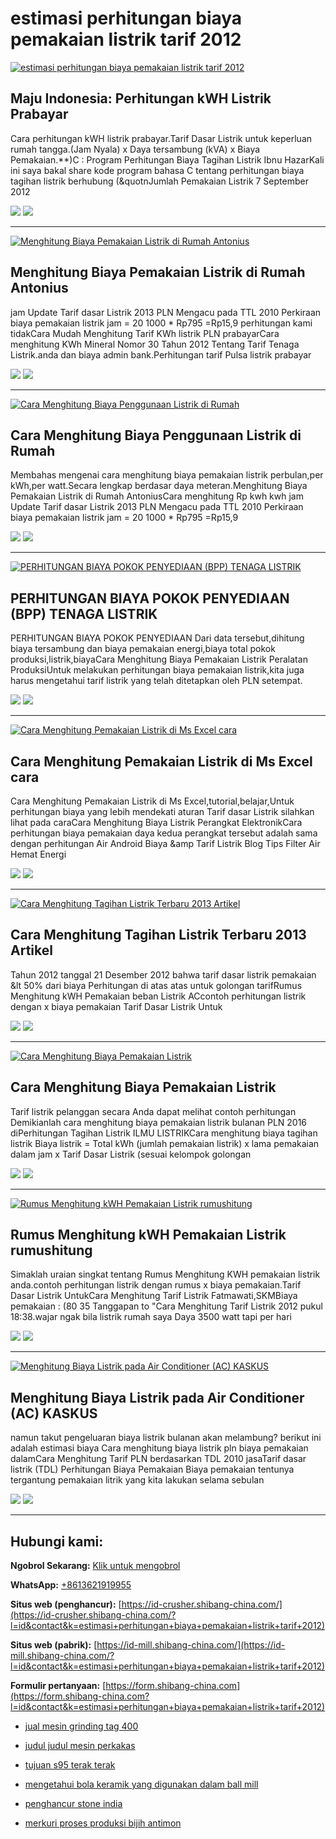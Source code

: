 # estimasi perhitungan biaya pemakaian listrik tarif 2012

<a href="https://swt.shibang-china.com/?l=id&img&k=estimasi+perhitungan+biaya+pemakaian+listrik+tarif+2012" target="_blank">![estimasi perhitungan biaya pemakaian listrik tarif 2012](http://static.shibang-china.com/all-800x300/291.jpg)</a>

## Maju Indonesia: Perhitungan kWH Listrik Prabayar
Cara perhitungan kWH listrik prabayar.Tarif Dasar Listrik untuk keperluan rumah tangga.(Jam Nyala) x Daya tersambung (kVA) x Biaya Pemakaian.**)C : Program Perhitungan Biaya Tagihan Listrik Ibnu HazarKali ini saya bakal share kode program bahasa C tentang perhitungan biaya tagihan listrik berhubung (&quotnJumlah Pemakaian Listrik 7 September 2012


<a href="https://whatsapp.shibangsoft.com/WhatsApp.php" target="_blank" title="WhatsApp">![](http://static.shibang-china.com/icon/whatsapp.png)</a> <a href="https://swt.shibang-china.com/?l=id&icon&k=estimasi+perhitungan+biaya+pemakaian+listrik+tarif+2012" target="_blank">![](http://static.shibang-china.com/icon/chat-id.png)</a>

---

<a href="https://swt.shibang-china.com/?l=id&img&k=estimasi+perhitungan+biaya+pemakaian+listrik+tarif+2012" target="_blank">![Menghitung Biaya Pemakaian Listrik di Rumah Antonius](http://static.shibang-china.com/all-800x300/581.jpg)</a>

## Menghitung Biaya Pemakaian Listrik di Rumah Antonius
jam Update Tarif dasar Listrik 2013 PLN Mengacu pada TTL 2010 Perkiraan biaya pemakaian listrik jam = 20 1000 * Rp795 =Rp15,9 perhitungan kami tidakCara Mudah Menghitung Tarif KWh listrik PLN prabayarCara menghitung KWh Mineral Nomor 30 Tahun 2012 Tentang Tarif Tenaga Listrik.anda dan biaya admin bank.Perhitungan tarif Pulsa listrik prabayar


<a href="https://whatsapp.shibangsoft.com/WhatsApp.php" target="_blank" title="WhatsApp">![](http://static.shibang-china.com/icon/whatsapp.png)</a> <a href="https://swt.shibang-china.com/?l=id&icon&k=estimasi+perhitungan+biaya+pemakaian+listrik+tarif+2012" target="_blank">![](http://static.shibang-china.com/icon/chat-id.png)</a>

---

<a href="https://swt.shibang-china.com/?l=id&img&k=estimasi+perhitungan+biaya+pemakaian+listrik+tarif+2012" target="_blank">![Cara Menghitung Biaya Penggunaan Listrik di Rumah](http://static.shibang-china.com/all-800x300/871.jpg)</a>

## Cara Menghitung Biaya Penggunaan Listrik di Rumah
Membahas mengenai cara menghitung biaya pemakaian listrik perbulan,per kWh,per watt.Secara lengkap berdasar daya meteran.Menghitung Biaya Pemakaian Listrik di Rumah AntoniusCara menghitung Rp kwh kwh jam Update Tarif dasar Listrik 2013 PLN Mengacu pada TTL 2010 Perkiraan biaya pemakaian listrik jam = 20 1000 * Rp795 =Rp15,9


<a href="https://whatsapp.shibangsoft.com/WhatsApp.php" target="_blank" title="WhatsApp">![](http://static.shibang-china.com/icon/whatsapp.png)</a> <a href="https://swt.shibang-china.com/?l=id&icon&k=estimasi+perhitungan+biaya+pemakaian+listrik+tarif+2012" target="_blank">![](http://static.shibang-china.com/icon/chat-id.png)</a>

---

<a href="https://swt.shibang-china.com/?l=id&img&k=estimasi+perhitungan+biaya+pemakaian+listrik+tarif+2012" target="_blank">![PERHITUNGAN BIAYA POKOK PENYEDIAAN (BPP) TENAGA LISTRIK](http://static.shibang-china.com/all-800x300/60.jpg)</a>

## PERHITUNGAN BIAYA POKOK PENYEDIAAN (BPP) TENAGA LISTRIK
PERHITUNGAN BIAYA POKOK PENYEDIAAN Dari data tersebut,dihitung biaya tersambung dan biaya pemakaian energi,biaya total pokok produksi,listrik,biayaCara Menghitung Biaya Pemakaian Listrik Peralatan ProduksiUntuk melakukan perhitungan biaya pemakaian listrik,kita juga harus mengetahui tarif listrik yang telah ditetapkan oleh PLN setempat.


<a href="https://whatsapp.shibangsoft.com/WhatsApp.php" target="_blank" title="WhatsApp">![](http://static.shibang-china.com/icon/whatsapp.png)</a> <a href="https://swt.shibang-china.com/?l=id&icon&k=estimasi+perhitungan+biaya+pemakaian+listrik+tarif+2012" target="_blank">![](http://static.shibang-china.com/icon/chat-id.png)</a>

---

<a href="https://swt.shibang-china.com/?l=id&img&k=estimasi+perhitungan+biaya+pemakaian+listrik+tarif+2012" target="_blank">![Cara Menghitung Pemakaian Listrik di Ms Excel cara](http://static.shibang-china.com/all-800x300/100.jpg)</a>

## Cara Menghitung Pemakaian Listrik di Ms Excel cara
Cara Menghitung Pemakaian Listrik di Ms Excel,tutorial,belajar,Untuk perhitungan biaya yang lebih mendekati aturan Tarif dasar Listrik silahkan lihat pada caraCara Menghitung Biaya Listrik Perangkat ElektronikCara perhitungan biaya pemakaian daya kedua perangkat tersebut adalah sama dengan perhitungan Air Android Biaya &amp Tarif Listrik Blog Tips Filter Air Hemat Energi


<a href="https://whatsapp.shibangsoft.com/WhatsApp.php" target="_blank" title="WhatsApp">![](http://static.shibang-china.com/icon/whatsapp.png)</a> <a href="https://swt.shibang-china.com/?l=id&icon&k=estimasi+perhitungan+biaya+pemakaian+listrik+tarif+2012" target="_blank">![](http://static.shibang-china.com/icon/chat-id.png)</a>

---

<a href="https://swt.shibang-china.com/?l=id&img&k=estimasi+perhitungan+biaya+pemakaian+listrik+tarif+2012" target="_blank">![Cara Menghitung Tagihan Listrik Terbaru 2013 Artikel](http://static.shibang-china.com/all-800x300/1346.jpg)</a>

## Cara Menghitung Tagihan Listrik Terbaru 2013 Artikel
Tahun 2012 tanggal 21 Desember 2012 bahwa tarif dasar listrik pemakaian &lt 50% dari biaya Perhitungan di atas atas untuk golongan tarifRumus Menghitung kWH Pemakaian beban Listrik ACcontoh perhitungan listrik dengan x biaya pemakaian Tarif Dasar Listrik Untuk


<a href="https://whatsapp.shibangsoft.com/WhatsApp.php" target="_blank" title="WhatsApp">![](http://static.shibang-china.com/icon/whatsapp.png)</a> <a href="https://swt.shibang-china.com/?l=id&icon&k=estimasi+perhitungan+biaya+pemakaian+listrik+tarif+2012" target="_blank">![](http://static.shibang-china.com/icon/chat-id.png)</a>

---

<a href="https://swt.shibang-china.com/?l=id&img&k=estimasi+perhitungan+biaya+pemakaian+listrik+tarif+2012" target="_blank">![Cara Menghitung Biaya Pemakaian Listrik](http://static.shibang-china.com/all-800x300/1308.jpg)</a>

## Cara Menghitung Biaya Pemakaian Listrik
Tarif listrik pelanggan secara Anda dapat melihat contoh perhitungan Demikianlah cara menghitung biaya pemakaian listrik bulanan PLN 2016 diPerhitungan Tagihan Listrik ILMU LISTRIKCara menghitung biaya tagihan listrik Biaya listrik = Total kWh (jumlah pemakaian listrik) x lama pemakaian dalam jam x Tarif Dasar Listrik (sesuai kelompok golongan


<a href="https://whatsapp.shibangsoft.com/WhatsApp.php" target="_blank" title="WhatsApp">![](http://static.shibang-china.com/icon/whatsapp.png)</a> <a href="https://swt.shibang-china.com/?l=id&icon&k=estimasi+perhitungan+biaya+pemakaian+listrik+tarif+2012" target="_blank">![](http://static.shibang-china.com/icon/chat-id.png)</a>

---

<a href="https://swt.shibang-china.com/?l=id&img&k=estimasi+perhitungan+biaya+pemakaian+listrik+tarif+2012" target="_blank">![Rumus Menghitung kWH Pemakaian Listrik rumushitung](http://static.shibang-china.com/all-800x300/870.jpg)</a>

## Rumus Menghitung kWH Pemakaian Listrik rumushitung
Simaklah uraian singkat tentang Rumus Menghitung KWH pemakaian listrik anda.contoh perhitungan listrik dengan rumus x biaya pemakaian.Tarif Dasar Listrik UntukCara Menghitung Tarif Listrik Fatmawati,SKMBiaya pemakaian : (80 35 Tanggapan to "Cara Menghitung Tarif Listrik 2012 pukul 18:38.wajar ngak bila listrik rumah saya Daya 3500 watt tapi per hari


<a href="https://whatsapp.shibangsoft.com/WhatsApp.php" target="_blank" title="WhatsApp">![](http://static.shibang-china.com/icon/whatsapp.png)</a> <a href="https://swt.shibang-china.com/?l=id&icon&k=estimasi+perhitungan+biaya+pemakaian+listrik+tarif+2012" target="_blank">![](http://static.shibang-china.com/icon/chat-id.png)</a>

---

<a href="https://swt.shibang-china.com/?l=id&img&k=estimasi+perhitungan+biaya+pemakaian+listrik+tarif+2012" target="_blank">![Menghitung Biaya Listrik pada Air Conditioner (AC) KASKUS](http://static.shibang-china.com/all-800x300/1479.jpg)</a>

## Menghitung Biaya Listrik pada Air Conditioner (AC) KASKUS
namun takut pengeluaran biaya listrik bulanan akan melambung? berikut ini adalah estimasi biaya Cara menghitung biaya listrik pln biaya pemakaian dalamCara Menghitung Tarif PLN berdasarkan TDL 2010 jasaTarif dasar listrik (TDL) Perhitungan Biaya Pemakaian Biaya pemakaian tentunya tergantung pemakaian litrik yang kita lakukan selama sebulan


<a href="https://whatsapp.shibangsoft.com/WhatsApp.php" target="_blank" title="WhatsApp">![](http://static.shibang-china.com/icon/whatsapp.png)</a> <a href="https://swt.shibang-china.com/?l=id&icon&k=estimasi+perhitungan+biaya+pemakaian+listrik+tarif+2012" target="_blank">![](http://static.shibang-china.com/icon/chat-id.png)</a>

---
## Hubungi kami:

**Ngobrol Sekarang:** [Klik untuk mengobrol](https://swt.shibang-china.com?l=id&contact&k=estimasi+perhitungan+biaya+pemakaian+listrik+tarif+2012)

**WhatsApp:**  [+8613621919955](https://whatsapp.shibangsoft.com/WhatsApp.php)

**Situs web (penghancur):** [https://id-crusher.shibang-china.com/](https://id-crusher.shibang-china.com/?l=id&contact&k=estimasi+perhitungan+biaya+pemakaian+listrik+tarif+2012)

**Situs web (pabrik):** [https://id-mill.shibang-china.com/](https://id-mill.shibang-china.com/?l=id&contact&k=estimasi+perhitungan+biaya+pemakaian+listrik+tarif+2012)

**Formulir pertanyaan:** [https://form.shibang-china.com](https://form.shibang-china.com?l=id&contact&k=estimasi+perhitungan+biaya+pemakaian+listrik+tarif+2012)

* [jual mesin grinding tag 400](../38/jual%20mesin%20grinding%20tag%20400.md)

* [judul judul mesin perkakas](../34/judul%20judul%20mesin%20perkakas.md)

* [tujuan s95 terak terak](../39/tujuan%20s95%20terak%20terak.md)

* [mengetahui bola keramik yang digunakan dalam ball mill](../34/mengetahui%20bola%20keramik%20yang%20digunakan%20dalam%20ball%20mill.md)

* [penghancur stone india](../38/penghancur%20stone%20india.md)

* [merkuri proses produksi bijih antimon](../38/merkuri%20proses%20produksi%20bijih%20antimon.md)
